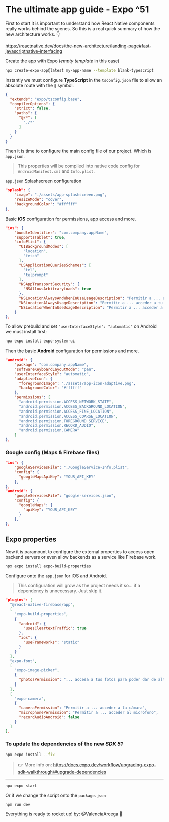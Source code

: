 # The ultimate app guide - Expo ^51

First to start it is important to understand how React Native components really works behind the scenes.
So this is a real quick summary of how the new architecture works. 👇

https://reactnative.dev/docs/the-new-architecture/landing-page#fast-javascriptnative-interfacing

Create the app with Expo (_empty template_ in this case)

```bash
npx create-expo-app@latest my-app-name --template blank-typescript
```
Instantly we must configure **TypeScript** in the `tsconfig.json` file to allow an absolute route with the `@` symbol.
```json
{
  "extends": "expo/tsconfig.base",
  "compilerOptions": {
    "strict": false,
    "paths": {
      "@/*": [
        "./*"
      ]
    }
  }
}
```
Then it is time to configure the main config file of our project. Which is `app.json`.
> This properties will be compiled into native code config for `AndroidManifest.xml` and `Info.plist`.

`app.json`
Splashscreen configuration
```json
"splash": {
    "image": "./assets/app-splashscreen.png",
    "resizeMode": "cover",
    "backgroundColor": "#ffffff"
},
```
Basic **iOS** configuration for permissions, app access and more.
```json
"ios": {
    "bundleIdentifier": "com.company.appName",
    "supportsTablet": true,
    "infoPlist": {
      "UIBackgroundModes": [
        "location",
        "fetch"
      ],
      "LSApplicationQueriesSchemes": [
        "tel",
        "telprompt"
      ],
      "NSAppTransportSecurity": {
        "NSAllowsArbitraryLoads": true
      },
      "NSLocationAlwaysAndWhenInUseUsageDescription": "Permitir a ... acceder a tu ubicación en todo momento y cuando estés en uso",
      "NSLocationAlwaysUsageDescription": "Permitir a ... acceder a tu ubicación en todo momento",
      "NSLocationWhenInUseUsageDescription": "Permitir a ... acceder a tu ubicación mientras estás usando la aplicación"
    }
},
```

To allow prebuild and set `"userInterfaceStyle": "automatic"` on Android we must install first:
```bash
npx expo install expo-system-ui
```

Then the basic **Android** configuration for permissions and more.
```json
"android": {
    "package": "com.company.appName",
    "softwareKeyboardLayoutMode": "pan",
    "userInterfaceStyle": "automatic",
    "adaptiveIcon": {
      "foregroundImage": "./assets/app-icon-adaptive.png",
      "backgroundColor": "#ffffff"
    },
    "permissions": [
      "android.permission.ACCESS_NETWORK_STATE",
      "android.permission.ACCESS_BACKGROUND_LOCATION",
      "android.permission.ACCESS_FINE_LOCATION",
      "android.permission.ACCESS_COARSE_LOCATION",
      "android.permission.FOREGROUND_SERVICE",
      "android.permission.RECORD_AUDIO",
      "android.permission.CAMERA"
    ]
},
```

### Google config (Maps & Firebase files)
```json
"ios": {
    "googleServicesFile": "./GoogleService-Info.plist",
    "config": {
      "googleMapsApiKey": "YOUR_API_KEY"
    },
},
"android": {
    "googleServicesFile": "google-services.json",
    "config": {
      "googleMaps": {
        "apiKey": "YOUR_API_KEY"
      }
    },
},
```
## Expo properties
Now it is paramount to configure the external properties to access open backend servers or even allow backends as a service like Firebase work.
```bash
npx expo install expo-build-properties
```

Configure onto the `app.json` for iOS and Android.  
> This configuration will grow as the project needs it so... if a dependency is unnecessary. Just skip it.
```json
"plugins": [
  "@react-native-firebase/app",
  [
    "expo-build-properties",
    {
      "android": {
        "usesCleartextTraffic": true
      },
      "ios": {
        "useFrameworks": "static"
      }
    }
  ],
  "expo-font",
  [
    "expo-image-picker",
    {
      "photosPermission": "... accesa a tus fotos para poder dar de alta documentos"
    }
  ],
  [
    "expo-camera",
    {
      "cameraPermission": "Permitir a ... acceder a la cámara",
      "microphonePermission": "Permitir a ... acceder al micrófono",
      "recordAudioAndroid": false
    }
  ]
],
```


### To update the dependencies of the new _SDK 51_
```bash
npx expo install --fix
```
> 👉 More info on: https://docs.expo.dev/workflow/upgrading-expo-sdk-walkthrough/#upgrade-dependencies

---
```bash
npx expo start
```
Or if we change the script onto the `package.json`
```bash
npm run dev
```

Everything is ready to rocket up!
by: @ValenciaArcega 🚀
